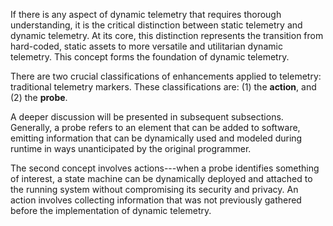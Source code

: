 If there is any aspect of dynamic telemetry that requires thorough
understanding, it is the critical distinction between static telemetry
and dynamic telemetry. At its core, this distinction represents the
transition from hard-coded, static assets to more versatile and
utilitarian dynamic telemetry. This concept forms the foundation of
dynamic telemetry.

There are two crucial classifications of enhancements applied to
telemetry: traditional telemetry markers. These classifications are: (1)
the **action**, and (2) the **probe**.

A deeper discussion will be presented in subsequent subsections.
Generally, a probe refers to an element that can be added to software,
emitting information that can be dynamically used and modeled during
runtime in ways unanticipated by the original programmer.

The second concept involves actions---when a probe identifies something
of interest, a state machine can be dynamically deployed and attached to
the running system without compromising its security and privacy. An
action involves collecting information that was not previously gathered
before the implementation of dynamic telemetry.
